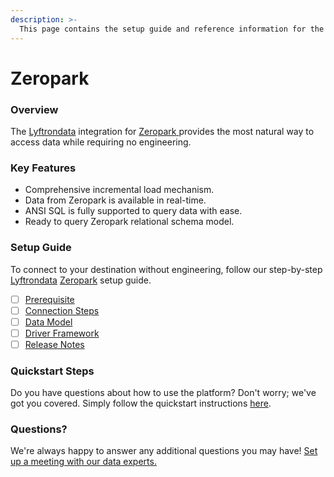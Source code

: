 ```yaml
---
description: >-
  This page contains the setup guide and reference information for the Zeropark source connector.
---
```


# Zeropark

### Overview

The [Lyftrondata](https://www.lyftrondata.com/) integration for [Zeropark](https://www.lyftrondata.com/integration/zeropark/)[ ](https://www.lyftrondata.com/integration/zeropark/)provides the most natural way to access data while requiring no engineering.

### Key Features

* Comprehensive incremental load mechanism.
* Data from Zeropark is available in real-time.&#x20;
* ANSI SQL is fully supported to query data with ease.
* Ready to query Zeropark relational schema model.

### Setup Guide

To connect to your destination without engineering, follow our step-by-step [Lyftrondata](https://www.lyftrondata.com/)  [Zeropark](https://www.lyftrondata.com/integration/zeropark/) setup guide.

* [ ] [Prerequisite](../../marketing-analytics/zeropark/prerequisite.md)
* [ ] [Connection Steps](../../marketing-analytics/zeropark/connection-steps.md)
* [ ] [Data Model](../../marketing-analytics/zeropark/data-model/)
* [ ] [Driver Framework](../../marketing-analytics/zeropark/driver-framework/)
* [ ] [Release Notes](../../marketing-analytics/zeropark/release-notes.md)

### Quickstart Steps

Do you have questions about how to use the platform? Don't worry; we've got you covered. Simply follow the quickstart instructions [here](../../../quickstart-steps.md).

### Questions? <a href="#questions" id="questions"></a>

We're always happy to answer any additional questions you may have! [Set up a meeting with our data experts.](https://www.lyftrondata.com/book-a-meeting/)

